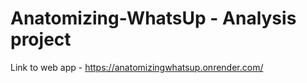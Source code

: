 # Anatomizing-WhatsUp - Analysis project
Link to web app - https://anatomizingwhatsup.onrender.com/
